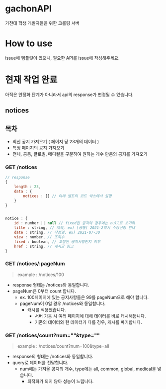 # gachonAPI

가천대 학생 개발자들을 위한 크롤링 서버

# How to use

issue에 템플릿이 있으니, 필요한 API를 issue에 작성해주세요.

# 현재 작업 완료

아직은 안정화 단계가 아니라서 api의 response가 변경될 수 있습니다.

## notices

## 목차

-   최신 공지 가져오기 ( 페이지 당 23개의 데이터 )
-   특정 페이지의 공지 가져오기
-   전체, 공통, 글로벌, 메디컬을 구분하여 원하는 개수 만큼의 공지를 가져오기

### GET /notices

```javascript
// response
{
	length : 23,
	data : {
		notices : [] // 아래 별도의 코드 박스에서 설명
	}
}

```

```javascript

notice : {
	id : number || null // fixed된 공지의 경우에는 null로 초기화
	title : string, // 제목, ex) [공통] 2021-2학기 수강신청 안내
	date : string, // 작성일, ex) 2021-07-30
	view : number, // 조회수
	fixed : boolean, // 고정된 공지사항인지 여부
	href : string, // 게시글 링크
}
```

### GET /notices/:pageNum

> example : /notices/100

-   response 형태는 /notices와 동일합니다.
-   pageNum은 0부터 count 합니다.
    -   ex. 100페이지에 있는 공지사항들은 99를 pageNum으로 해야 합니다.
    -   pageNum이 0일 경우 /notices와 동일합니다.
        -   캐시를 적용했습니다.
            -   서버 가동 시 여러 페이지에 대해 데이터를 바로 캐시해둡니다.
            -   기존의 데이터와 현 데이터가 다를 경우, 캐시를 파기합니다.

### GET /notices/count?num=""&type=""

> example : /notices/count?num=100&type=all

-   response의 형태는 /notices와 동일합니다.
-   query로 데이터를 전달합니다.
    -   num에는 가져올 공지의 개수, type에는 all, common, global, medical을 넣습니다.
        -   최적화가 되지 않아 성능이 느립니다.
